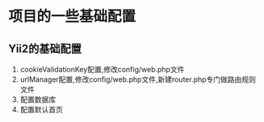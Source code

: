 # 项目的一些基础配置

## Yii2的基础配置
1. cookieValidationKey配置,修改config/web.php文件
2. urlManager配置,修改config/web.php文件,新建router.php专门做路由规则文件
3. 配置数据库
4. 配置默认首页